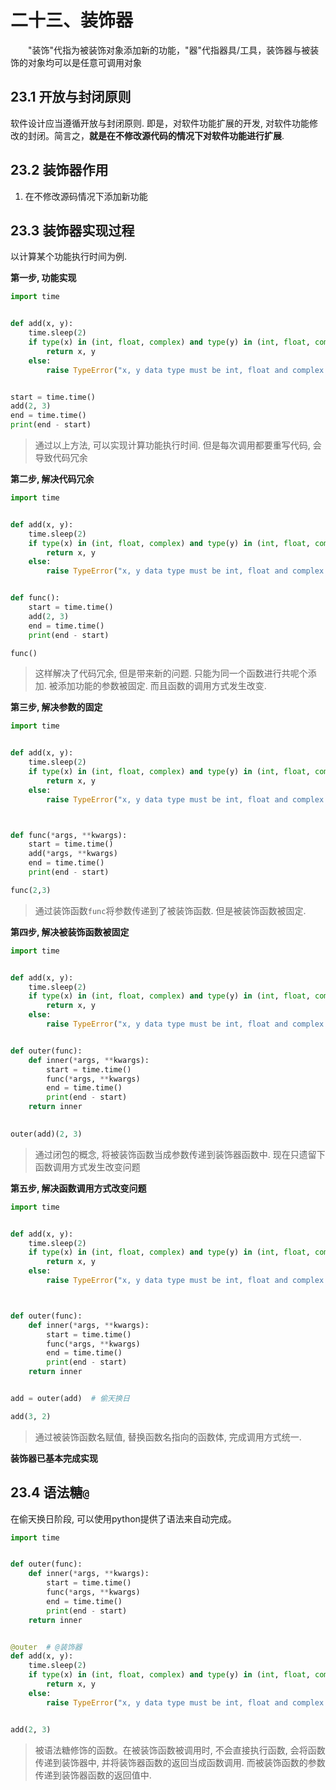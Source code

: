 # 二十三、装饰器

&emsp;&emsp;"装饰"代指为被装饰对象添加新的功能，"器"代指器具/工具，装饰器与被装饰的对象均可以是任意可调用对象

## 23.1 开放与封闭原则
软件设计应当遵循开放与封闭原则. 即是，对软件功能扩展的开发, 对软件功能修改的封闭。简言之，**就是在不修改源代码的情况下对软件功能进行扩展**.

## 23.2 装饰器作用
1. 在不修改源码情况下添加新功能

## 23.3 装饰器实现过程
以计算某个功能执行时间为例.

**第一步, 功能实现**
```python
import time


def add(x, y):
    time.sleep(2)
    if type(x) in (int, float, complex) and type(y) in (int, float, complex):
        return x, y
    else:
        raise TypeError("x, y data type must be int, float and complex ")


start = time.time()
add(2, 3)
end = time.time()
print(end - start)
```
> 通过以上方法, 可以实现计算功能执行时间. 但是每次调用都要重写代码, 会导致代码冗余

**第二步, 解决代码冗余**
```python
import time


def add(x, y):
    time.sleep(2)
    if type(x) in (int, float, complex) and type(y) in (int, float, complex):
        return x, y
    else:
        raise TypeError("x, y data type must be int, float and complex ")


def func():
    start = time.time()
    add(2, 3)
    end = time.time()
    print(end - start)

func()
```
> 这样解决了代码冗余, 但是带来新的问题. 只能为同一个函数进行共呢个添加. 被添加功能的参数被固定. 而且函数的调用方式发生改变.

**第三步, 解决参数的固定**
```python
import time


def add(x, y):
    time.sleep(2)
    if type(x) in (int, float, complex) and type(y) in (int, float, complex):
        return x, y
    else:
        raise TypeError("x, y data type must be int, float and complex ")



def func(*args, **kwargs):
    start = time.time()
    add(*args, **kwargs)
    end = time.time()
    print(end - start)

func(2,3)
```
> 通过装饰函数`func`将参数传递到了被装饰函数. 但是被装饰函数被固定. 

**第四步, 解决被装饰函数被固定**
```python
import time


def add(x, y):
    time.sleep(2)
    if type(x) in (int, float, complex) and type(y) in (int, float, complex):
        return x, y
    else:
        raise TypeError("x, y data type must be int, float and complex ")


def outer(func):
    def inner(*args, **kwargs):
        start = time.time()
        func(*args, **kwargs)
        end = time.time()
        print(end - start)
    return inner
    

outer(add)(2, 3)
```
> 通过闭包的概念, 将被装饰函数当成参数传递到装饰器函数中.
> 现在只遗留下函数调用方式发生改变问题

**第五步, 解决函数调用方式改变问题**
```python
import time


def add(x, y):
    time.sleep(2)
    if type(x) in (int, float, complex) and type(y) in (int, float, complex):
        return x, y
    else:
        raise TypeError("x, y data type must be int, float and complex ")



def outer(func):
    def inner(*args, **kwargs):
        start = time.time()
        func(*args, **kwargs)
        end = time.time()
        print(end - start)
    return inner


add = outer(add)  # 偷天换日

add(3, 2)
```
> 通过被装饰函数名赋值, 替换函数名指向的函数体, 完成调用方式统一.

**装饰器已基本完成实现**

## 23.4 语法糖`@`
在偷天换日阶段, 可以使用python提供了语法来自动完成。
```python
import time


def outer(func):
    def inner(*args, **kwargs):
        start = time.time()
        func(*args, **kwargs)
        end = time.time()
        print(end - start)
    return inner


@outer  # @装饰器
def add(x, y):
    time.sleep(2)
    if type(x) in (int, float, complex) and type(y) in (int, float, complex):
        return x, y
    else:
        raise TypeError("x, y data type must be int, float and complex ")


add(2, 3)
```
> 被语法糖修饰的函数。在被装饰函数被调用时, 不会直接执行函数, 会将函数传递到装饰器中, 并将装饰器函数的返回当成函数调用. 而被装饰函数的参数传递到装饰器函数的返回值中.

 

